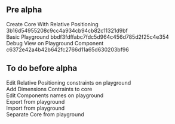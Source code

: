 ## Pre alpha

Create Core With Relative Positioning 3b16d54955208c9cc4a934cb94cb82c11321d9bf  
Basic Playground bbdf3fdffabc7fdc5d964c456d785d2f25c4e354  
Debug View on Playground Component c6372e42a4b42b642fc2766d11a65d630203bf96  

## To do before alpha

Edit Relative Positioning constraints on playground  
Add Dimensions Contraints to core  
Edit Components names on playground  
Export from playground  
Import from playground  
Separate Core from playground  